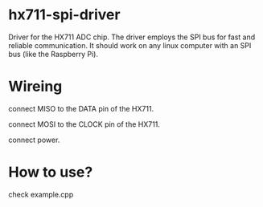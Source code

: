 # hx711-spi-driver
Driver for the HX711 ADC chip.
The driver employs the SPI bus for fast and reliable communication.
It should work on any linux computer with an SPI bus (like the Raspberry Pi).

# Wireing
connect MISO to the DATA pin of the HX711.

connect MOSI to the CLOCK pin of the HX711.

connect power.

# How to use?
check example.cpp
